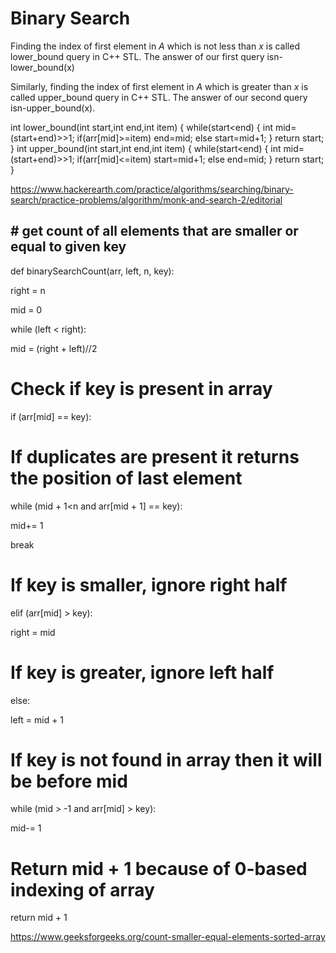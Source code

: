 # Binary Search

Finding the index of first element in *A* which is not less than *x* is called lower_bound query in C++ STL. The answer of our first query isn-lower_bound(x)

Similarly, finding the index of first element in *A* which is greater than *x* is called upper_bound query in C++ STL. The answer of our second query isn-upper_bound(x).

int lower_bound(int start,int end,int item)
{
while(start<end)
{
int mid=(start+end)>>1;
if(arr[mid]>=item)
end=mid;
else start=mid+1;
}
return start;
}
int upper_bound(int start,int end,int item)
{
while(start<end)
{
int mid=(start+end)>>1;
if(arr[mid]<=item)
start=mid+1;
else end=mid;
}
return start;
}

<https://www.hackerearth.com/practice/algorithms/searching/binary-search/practice-problems/algorithm/monk-and-search-2/editorial>

## # get count of all elements that are smaller or equal to given key

def binarySearchCount(arr, left, n, key):

right = n

mid = 0

while (left < right):

mid = (right + left)//2

# Check if key is present in array

if (arr[mid] == key):

# If duplicates are present it returns the position of last element

while (mid + 1<n and arr[mid + 1] == key):

mid+= 1

break

# If key is smaller, ignore right half

elif (arr[mid] > key):

right = mid

# If key is greater, ignore left half

else:

left = mid + 1

# If key is not found in array then it will be before mid

while (mid > -1 and arr[mid] > key):

mid-= 1

# Return mid + 1 because of 0-based indexing of array

return mid + 1

<https://www.geeksforgeeks.org/count-smaller-equal-elements-sorted-array>
